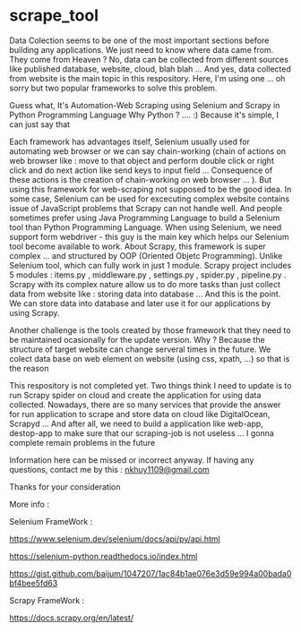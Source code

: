 # scrape_tool

Data Colection seems to be one of the most important sections before building any applications. We just need to know where data came from. They come from Heaven ? No, data can be collected from different sources like published database, website, cloud, blah blah ... And yes, data collected from website is the main topic in this respository. 
Here, I'm using one ... oh sorry but two popular frameworks to solve this problem. 

Guess what, It's Automation-Web Scraping using Selenium and Scrapy in Python Programming Language
Why Python ? .... :) Because it's simple, I can just say that 

Each framework has advantages itself, Selenium usually used for automating web browser or we can say chain-working (chain of actions on web browser like : move to that object and perform double click or right click  and do next action like send keys to input field ... Consequence of these actions is the creation of chain-working on web browser ... ). But using this framework for web-scraping not supposed to be the good idea. In some case, Selenium can be used for excecuting complex website contains issue of JavaScript problems that Scrapy can not handle well. And people sometimes prefer using Java Programming Language to build a Selenium tool than Python Programming Language. When using Selenium, we need support form webdriver - this guy is the main key which helps our Selenium tool become available to work. About Scrapy, this framework is super complex ...  and structured by OOP (Oriented Objetc Programming). Unlike Selenium tool, which can fully work in just 1 module. Scrapy project includes 5 modules : items.py , middleware.py , settings.py , spider.py , pipeline.py . Scrapy with its complex nature allow us to do more tasks than just collect data from website like : storing data into database ... And this is the point. We can store data into database and later use it for our applications by using Scrapy.    

Another challenge is the tools created by those framework that they need to be maintained ocasionally for the update version. Why ? Because the structure of target website can change serveral times in the future. We colect data base on web element on website (using css, xpath, ...) so that is the reason

This respository is not completed yet. Two things think I need to update is to run Scrapy spider on cloud and create the application for using data collected. Nowadays, there are so many services that provide the answer for run application to scrape and store data on cloud like DigitalOcean, Scrapyd ... And after all, we need to build a application like web-app, destop-app to make sure that our scraping-job is not useless ...  I gonna complete remain problems in the future

Information here can be missed or incorrect anyway. If having any questions, contact me by this : nkhuy1109@gmail.com 

Thanks for your consideration

More info : 

Selenium FrameWork : 

  https://www.selenium.dev/selenium/docs/api/py/api.html
  
  https://selenium-python.readthedocs.io/index.html
  
  https://gist.github.com/baijum/1047207/1ac84b1ae076e3d59e994a00bada0bf4bee5fd63

Scrapy FrameWork :

  https://docs.scrapy.org/en/latest/
  

